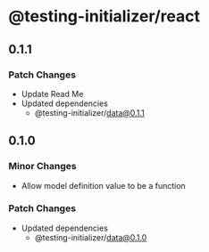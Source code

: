 # @testing-initializer/react

## 0.1.1

### Patch Changes

- Update Read Me
- Updated dependencies
  - @testing-initializer/data@0.1.1

## 0.1.0

### Minor Changes

- Allow model definition value to be a function

### Patch Changes

- Updated dependencies
  - @testing-initializer/data@0.1.0
